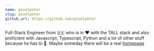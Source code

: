 ```yaml
---
name: pixelpeter
slug: pixelpeter
github_url: https://github.com/pixelpeter
---
```


Full-Stack Engineer from 🇩🇪 who is in ❤️ with the TALL stack and also proficient with Javascript, Typescript, Python and a lot of other stuff because he has to 🤪. Maybe someday there will be a real [homepage](https://pixelpeter.de) 
